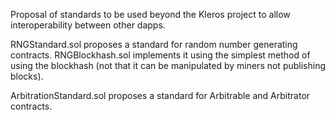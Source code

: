 Proposal of standards to be used beyond the Kleros project to allow interoperability between other dapps.

RNGStandard.sol proposes a standard for random number generating contracts.
RNGBlockhash.sol implements it using the simplest method of using the blockhash (not that it can be manipulated by miners not publishing blocks).

ArbitrationStandard.sol proposes a standard for Arbitrable and Arbitrator contracts.
